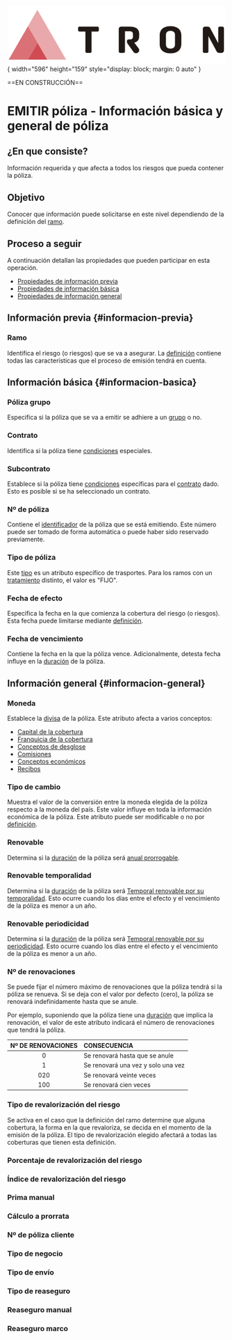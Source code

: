 ![Imagen LOGO](./00-Imagen/logo-TRON.png){ width="596" height="159" style="display: block; margin: 0 auto" }

==EN CONSTRUCCIÓN==

[//]: # (---)
[//]: # (tags:)
[//]: # (  - negocio)
[//]: # (  - analista)
[//]: # (  - implementador)
[//]: # (  - desarrollador)
[//]: # (---)

# EMITIR póliza - Información básica y general de póliza

## **¿En que consiste?**
Información requerida y que afecta a todos los riesgos que pueda contener la póliza.

## **Objetivo**
Conocer que información puede solicitarse en este nivel dependiendo de la definición del [ramo][ramo].

## **Proceso a seguir**
A continuación detallan las propiedades que pueden participar en esta operación.

- [Propiedades de información previa](#informacion-previa)
- [Propiedades de información básica](#informacion-basica)
- [Propiedades de información general](#informacion-general)

## **Información previa** {#informacion-previa}
### **Ramo**
Identifica el riesgo (o riesgos) que se va a asegurar. La [definición][ramo] contiene todas las características que el proceso de emisión tendrá en cuenta.

## **Información básica** {#informacion-basica}
### **Póliza grupo**
Especifica si la póliza que se va a emitir se adhiere a un [grupo][poliza-grupo] o no.

### **Contrato**
Identifica si la póliza tiene [condiciones][contrato] especiales.

### **Subcontrato**
Establece si la póliza tiene [condiciones][subcontrato] específicas para el [contrato][contrato] dado. Esto es posible si se ha seleccionado un contrato.

### **Nº de póliza**
Contiene el [identificador][numero-de-poliza] de la póliza que se está emitiendo. Este número puede ser tomado de forma automática o puede haber sido reservado previamente.

### **Tipo de póliza**
Este [tipo][tip-poliza-tr] es un atributo específico de trasportes. Para los ramos con un [tratamiento][tratamiento] distinto, el valor es "FIJO".

### **Fecha de efecto**
Especifica la fecha en la que comienza la cobertura del riesgo (o riesgos). Esta fecha puede limitarse mediante [definición][dias-adelanto-atraso].

### **Fecha de vencimiento**
Contiene la fecha en la que la póliza vence. Adicionalmente, detesta fecha influye en la [duración][tip-duracion] de la póliza.

## **Información general** {#informacion-general}
### **Moneda**
Establece la [divisa][moneda] de la póliza. Este atributo afecta a varios conceptos:

- [Capital de la cobertura][NoLink]  
- [Franquicia de la cobertura][NoLink]  
- [Conceptos de desglose][NoLink]  
- [Comisiones][NoLink]  
- [Conceptos económicos][NoLink]  
- [Recibos][NoLink]  

### **Tipo de cambio**
Muestra el valor de la conversión entre la moneda elegida de la póliza respecto a la moneda del país. Este valor influye en toda la información económica de la póliza. Este atributo puede ser modificable o no por [definición][tipo-cambio].

### **Renovable**
Determina si la [duración][tip-duracion] de la póliza será [anual prorrogable][anual-prorrogable].

### **Renovable temporalidad**
Determina si la [duración][tip-duracion] de la póliza será [Temporal renovable por su temporalidad][temporal-temporalidad]. Esto ocurre cuando  los días entre el efecto y el vencimiento de la póliza es menor a un año.

### **Renovable periodicidad**
Determina si la [duración][tip-duracion] de la póliza será [Temporal renovable por su periodicidad][temporal-periodo]. Esto ocurre cuando  los días entre el efecto y el vencimiento de la póliza es menor a un año.

### **Nº de renovaciones**
Se puede fijar el número máximo de renovaciones que la póliza tendrá si la póliza se renueva. Si se deja con el valor por defecto (cero), la póliza se renovará indefinidamente hasta que se anule.

Por ejemplo, suponiendo que la póliza tiene una [duración][tip-duracion] que implica la renovación, el valor de este atributo indicará el número de renovaciones que tendrá la póliza.

| Nº DE RENOVACIONES | CONSECUENCIA |
| :---:              | :---         |
| 0   | Se renovará hasta que se anule |
| 1   | Se renovará una vez y solo una vez |
| 020 | Se renovará veinte veces |
| 100 | Se renovará cien veces |

### **Tipo de revalorización del riesgo**
Se activa en el caso que la definición del ramo determine que alguna cobertura, la forma en la que revaloriza, se decida en el momento de la emisión de la póliza. El tipo de revalorización elegido afectará a todas las coberturas que tienen esta definición.
### **Porcentaje de revalorización del riesgo**
### **Índice de revalorización del riesgo**
### **Prima manual**
### **Cálculo a prorrata**
### **Nº de póliza cliente**
### **Tipo de negocio**
### **Tipo de envío**
### **Tipo de reaseguro**
### **Reaseguro manual**
### **Reaseguro marco**

[//]: # (## **Vínculos**)
[//]: # (## **Preguntas frecuentes**)

[poliza-grupo]:             <../../../../../../../01-TRON/01-Documentacion/01-Modulos/03-Emision/01-Definicion/01-Comun/101-Poliza-Grupo/DEFINIR-poliza-grupo.md#titulo>
[contrato]:                 <../../../../../../../01-TRON/01-Documentacion/01-Modulos/03-Emision/01-Definicion/01-Comun/102-Contrato/DEFINIR-contrato.md#titulo>
[subcontrato]:              <../../../../../../../01-TRON/01-Documentacion/01-Modulos/03-Emision/01-Definicion/01-Comun/103-Subcontrato/DEFINIR-subcontrato.md#titulo>
[numero-de-poliza]:         <../../../../../../../01-TRON/01-Documentacion/01-Modulos/03-Emision/01-Definicion/01-Comun/104-Numero-de-poliza/DEFINIR-formato-numero-poliza.md#titulo>
[dias-adelanto-atraso]:     <../../../../../../../01-TRON/01-Documentacion/01-Modulos/03-Emision/01-Definicion/01-Comun/105-Dias-adelanto-atraso/DEFINIR-dias-adelanto-atraso.md#titulo>
[ramo]:                     <../../../../../../../01-TRON/01-Documentacion/01-Modulos/01-Comunes/01-Definicion/04-Estructura-Producto/DEFINICION-Ramo-Tecnico.md#titulo>
[moneda]:                   <../../../../../../../01-TRON/01-Documentacion/01-Modulos/01-Comunes/01-Definicion/01-Moneda/DEFINICION-de-Moneda.md#titulo>
[tratamiento]:              <../../../../../../../01-TRON/01-Documentacion/01-Modulos/01-Comunes/01-Definicion/04-Estructura-Producto/DEFINICION-Ramo-Tecnico.md#tratamiento-emision>
[tipo-cambio]:              <../../../../../../../01-TRON/01-Documentacion/01-Modulos/01-Comunes/01-Definicion/04-Estructura-Producto/DEFINICION-Ramo-Tecnico.md#modificar-tipo-de-cambio>
[tip-poliza-tr]:            <../../../../../../../01-TRON/99-Terminos/TRON-tipo-emision.md#tip-poliza-tr>
[tip-duracion]:             <../../../../../../../01-TRON/99-Terminos/TRON-tipo-emision.md#tip-duracion>
[anual-prorrogable]:        <../../../../../../../01-TRON/99-Terminos/TRON-Terminos-emision.md#anual-prorrogable>
[temporal-temporalidad]:    <../../../../../../../01-TRON/99-Terminos/TRON-Terminos-emision.md#temporal-renovable-temporalidad>
[temporal-periodo]:         <../../../../../../../01-TRON/99-Terminos/TRON-Terminos-emision.md#temporal-renovable-periodo>

[cobertura-capital]:        <>
[cobertura-franquicia]:     <>
[concepto-desglose]:        <>
[comision]:                 <>
[concepto-economico]:       <>
[recibo]:                   <>

[NoLink]: <>